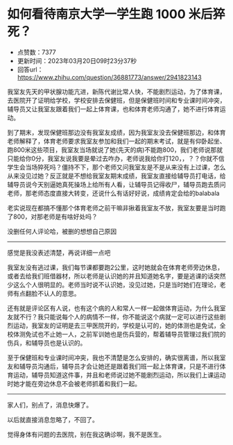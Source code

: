 # 如何看待南京大学一学生跑 1000 米后猝死？
- 点赞数：7377
- 更新时间：2023年03月20日09时23分37秒
- 回答url：https://www.zhihu.com/question/36881773/answer/2941823143
<body>
 <p data-pid="59PAH5Xl">我室友先天的甲状腺功能亢进，新陈代谢比常人快，不能剧烈运动，为了体育课，去医院开了证明给学校，学校安排去保健班，但是保健班时间和专业课时间冲突，辅导员又让我室友跟着我们一起上体育课，也和体育老师沟通了，她不进行体育运动。</p>
 <p data-pid="CbgyO6xh">到了期末，发现保健班那边没有我室友成绩，因为我室友没去保健班那边，和体育老师解释了，体育老师要求我室友参加和我们一起的期末考试，就是有仰卧起坐、跑800米这些项目，我室友当场就说了她(先天的病)不能跑800，我们老师说那就只能给你0分，我室友说我要是晕过去咋办，老师说我给你打120，，？？你就不信学生会当场猝死吗？僵持不下，那个老师又问我室友是不是从来没有上过课，怎么从来没见过她？反正就是不想给我室友期末成绩，我室友直接给辅导员打电话，给辅导员说今天别逼她真死操场上给所有人看，让辅导员记得收尸，辅导员跑去质问老师，那老师态度直接大转变，还说什么有话好好说，成绩肯定会给的balabala</p>
 <p data-pid="Fsv2jnBx">老实说现在都搞不懂那个体育老师之前干嘛非揪着我室友不放，我室友要是当时跑了800，对那老师是有啥好处吗？</p>
 <p data-pid="mZygsfzK">没删任何人评论哈，被删的想想自己原因</p>
 <hr>
 <p data-pid="VY9MF82V">感觉是我没表述清楚，再说详细一点吧</p>
 <p data-pid="IQo6GNss">我室友没有逃过课，我们每节课都要跑2公里，这时她就会在体育老师旁边休息，或者去给我们班借器材，所以老师是认识她的并且知道她名字，要是逃课的话突然少这么个人很明显的。老师当时说不认识她，没见过她，只是当时她们在理论，老师有点翻脸不认人的意思。</p>
 <p data-pid="MWXOxCqG">还有就是评论区有人说，也有这个病的人和常人一样一起做体育运动，为什么我室友就不行？我只能说每个人的病情不一样，你不能说这个病就一定可以进行这些剧烈运动，我室友的证明是去三甲医院开的，学校是认可的，她的体测也是免试，全校体测免试也不止她一人，之前军训她也是伤兵营的，帮着辅导员管理过我们院的伤兵，和辅导员也是认识的。</p>
 <p data-pid="VOGH5bRz">至于保健班和专业课时间冲突，我也不清楚是怎么安排的，确实很离谱，所以我室友和辅导员沟通后，辅导员才会让她还是跟着我们班一起上体育课，只是不进行体育运动，辅导员知道这件事，并且和老师说过她不能剧烈运动，所以我们上课运动时她才能在旁边休息不会被老师抓着和我们一起。</p>
 <hr>
 <p data-pid="i7wVdAyS">家人们，别点了，消息快爆了。</p>
 <p data-pid="tRgbVGU0">以后就直接消息忽略了，不回了。</p>
 <p data-pid="gyl6DRgX">觉得身体有问题的去医院，别在我这确诊啊，我不是医生。</p>
</body>